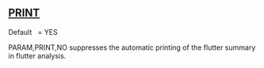 ## [PRINT](https://nexus.hexagon.com/documentationcenter/bundle/MSC_Nastran_2022.4/page/Nastran_Combined_Book/qrg/parameters/TOC.PRINT.xhtml)

Default    = YES

PARAM,PRINT,NO suppresses the automatic printing of the flutter summary in flutter analysis.

